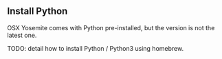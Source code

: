 ## Install Python

OSX Yosemite comes with Python pre-installed, but the version is not the latest one.

TODO: detail how to install Python / Python3 using homebrew.